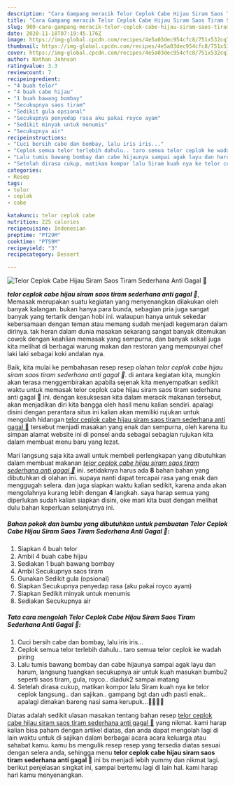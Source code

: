 ```yaml
---
description: "Cara Gampang meracik Telor Ceplok Cabe Hijau Siram Saos Tiram Sederhana Anti Gagal 🤗 Lezat"
title: "Cara Gampang meracik Telor Ceplok Cabe Hijau Siram Saos Tiram Sederhana Anti Gagal 🤗 Lezat"
slug: 900-cara-gampang-meracik-telor-ceplok-cabe-hijau-siram-saos-tiram-sederhana-anti-gagal-lezat
date: 2020-11-18T07:19:45.176Z
image: https://img-global.cpcdn.com/recipes/4e5a03dec954cfc8/751x532cq70/telor-ceplok-cabe-hijau-siram-saos-tiram-sederhana-anti-gagal-🤗-foto-resep-utama.jpg
thumbnail: https://img-global.cpcdn.com/recipes/4e5a03dec954cfc8/751x532cq70/telor-ceplok-cabe-hijau-siram-saos-tiram-sederhana-anti-gagal-🤗-foto-resep-utama.jpg
cover: https://img-global.cpcdn.com/recipes/4e5a03dec954cfc8/751x532cq70/telor-ceplok-cabe-hijau-siram-saos-tiram-sederhana-anti-gagal-🤗-foto-resep-utama.jpg
author: Nathan Johnson
ratingvalue: 3.3
reviewcount: 7
recipeingredient:
- "4 buah telor"
- "4 buah cabe hijau"
- "1 buah bawang bombay"
- "Secukupnya saos tiram"
- "Sedikit gula opsional"
- "Secukupnya penyedap rasa aku pakai royco ayam"
- "Sedikit minyak untuk menumis"
- "Secukupnya air"
recipeinstructions:
- "Cuci bersih cabe dan bombay, lalu iris iris..."
- "Ceplok semua telor terlebih dahulu.. taro semua telor ceplok ke wadah piring"
- "Lalu tumis bawang bombay dan cabe hijaunya sampai agak layu dan harum, langsung tuangkan secukupnya air untuk kuah masukan bumbu2 seperti saos tiram, gula, royco.. diaduk2 sampai matang"
- "Setelah dirasa cukup, matikan kompor lalu Siram kuah nya ke telor ceplok langsung.. dan sajikan.. gampang bgt dan udh pasti enak.. apalagi dimakan bareng nasi sama kerupuk...🤪🤪🤪🤪"
categories:
- Resep
tags:
- telor
- ceplok
- cabe

katakunci: telor ceplok cabe 
nutrition: 225 calories
recipecuisine: Indonesian
preptime: "PT29M"
cooktime: "PT59M"
recipeyield: "3"
recipecategory: Dessert

---
```



![Telor Ceplok Cabe Hijau Siram Saos Tiram Sederhana Anti Gagal 🤗](https://img-global.cpcdn.com/recipes/4e5a03dec954cfc8/751x532cq70/telor-ceplok-cabe-hijau-siram-saos-tiram-sederhana-anti-gagal-🤗-foto-resep-utama.jpg)

<b><i>telor ceplok cabe hijau siram saos tiram sederhana anti gagal 🤗</i></b>, Memasak merupakan suatu kegiatan yang menyenangkan dilakukan oleh banyak kalangan. bukan hanya para bunda, sebagian pria juga sangat banyak yang tertarik dengan hobi ini. walaupun hanya untuk sekedar kebersamaan dengan teman atau memang sudah menjadi kegemaran dalam dirinya. tak heran dalam dunia masakan sekarang sangat banyak ditemukan cowok dengan keahlian memasak yang sempurna, dan banyak sekali juga kita melihat di berbagai warung makan dan restoran yang mempunyai chef laki laki sebagai koki andalan nya.



Baik, kita mulai ke pembahasan resep resep olahan <i>telor ceplok cabe hijau siram saos tiram sederhana anti gagal 🤗</i>. di antara kegiatan kita, mungkin akan terasa menggembirakan apabila sejenak kita menyempatkan sedikit waktu untuk memasak telor ceplok cabe hijau siram saos tiram sederhana anti gagal 🤗 ini. dengan kesuksesan kita dalam meracik makanan tersebut, akan menjadikan diri kita bangga oleh hasil menu kalian sendiri. apalagi disini dengan perantara situs ini kalian akan memiliki rujukan untuk mengolah hidangan <u>telor ceplok cabe hijau siram saos tiram sederhana anti gagal 🤗</u> tersebut menjadi masakan yang enak dan sempurna, oleh karena itu simpan alamat website ini di ponsel anda sebagai sebagian rujukan kita dalam membuat menu baru yang lezat.


Mari langsung saja kita awali untuk membeli perlengkapan yang dibutuhkan dalam membuat makanan <u><i>telor ceplok cabe hijau siram saos tiram sederhana anti gagal 🤗</i></u> ini. setidaknya harus ada <b>8</b> bahan bahan yang dibutuhkan di olahan ini. supaya nanti dapat tercapai rasa yang enak dan menggugah selera. dan juga siapkan waktu kalian sedikit, karena anda akan mengolahnya kurang lebih dengan <b>4</b> langkah. saya harap semua yang diperlukan sudah kalian siapkan disini, oke mari kita buat dengan melihat dulu bahan keperluan selanjutnya ini.

<!--inarticleads1-->

##### Bahan pokok dan bumbu yang dibutuhkan untuk pembuatan Telor Ceplok Cabe Hijau Siram Saos Tiram Sederhana Anti Gagal 🤗:

1. Siapkan 4 buah telor
1. Ambil 4 buah cabe hijau
1. Sediakan 1 buah bawang bombay
1. Ambil Secukupnya saos tiram
1. Gunakan Sedikit gula (opsional)
1. Siapkan Secukupnya penyedap rasa (aku pakai royco ayam)
1. Siapkan Sedikit minyak untuk menumis
1. Sediakan Secukupnya air




<!--inarticleads2-->

##### Tata cara mengolah Telor Ceplok Cabe Hijau Siram Saos Tiram Sederhana Anti Gagal 🤗:

1. Cuci bersih cabe dan bombay, lalu iris iris...
1. Ceplok semua telor terlebih dahulu.. taro semua telor ceplok ke wadah piring
1. Lalu tumis bawang bombay dan cabe hijaunya sampai agak layu dan harum, langsung tuangkan secukupnya air untuk kuah masukan bumbu2 seperti saos tiram, gula, royco.. diaduk2 sampai matang
1. Setelah dirasa cukup, matikan kompor lalu Siram kuah nya ke telor ceplok langsung.. dan sajikan.. gampang bgt dan udh pasti enak.. apalagi dimakan bareng nasi sama kerupuk...🤪🤪🤪🤪




Diatas adalah sedikit ulasan masakan tentang bahan resep <u>telor ceplok cabe hijau siram saos tiram sederhana anti gagal 🤗</u> yang nikmat. kami harap kalian bisa paham dengan artikel diatas, dan anda dapat mengolah lagi di lain waktu untuk di sajikan dalam berbagai acara acara keluarga atau sahabat kamu. kamu bs mengulik resep resep yang tersedia diatas sesuai dengan selera anda, sehingga menu <b>telor ceplok cabe hijau siram saos tiram sederhana anti gagal 🤗</b> ini bs menjadi lebih yummy dan nikmat lagi. berikut penjelasan singkat ini, sampai bertemu lagi di lain hal. kami harap hari kamu menyenangkan.
